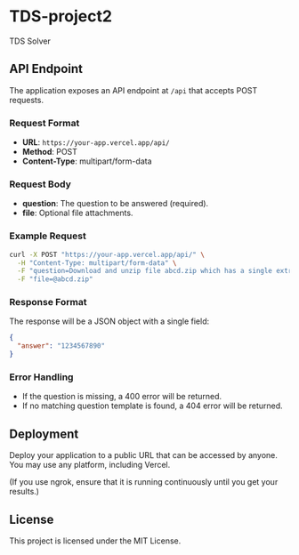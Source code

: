 # TDS-project2
TDS Solver

## API Endpoint

The application exposes an API endpoint at `/api` that accepts POST requests.

### Request Format

- **URL**: `https://your-app.vercel.app/api/`
- **Method**: POST
- **Content-Type**: multipart/form-data

### Request Body

- **question**: The question to be answered (required).
- **file**: Optional file attachments.

### Example Request

```bash
curl -X POST "https://your-app.vercel.app/api/" \
  -H "Content-Type: multipart/form-data" \
  -F "question=Download and unzip file abcd.zip which has a single extract.csv file inside. What is the value in the 'answer' column of the CSV file?" \
  -F "file=@abcd.zip"
```

### Response Format

The response will be a JSON object with a single field:

```json
{
  "answer": "1234567890"
}
```

### Error Handling

- If the question is missing, a 400 error will be returned.
- If no matching question template is found, a 404 error will be returned.

## Deployment

Deploy your application to a public URL that can be accessed by anyone. You may use any platform, including Vercel.

(If you use ngrok, ensure that it is running continuously until you get your results.)

## License

This project is licensed under the MIT License.
